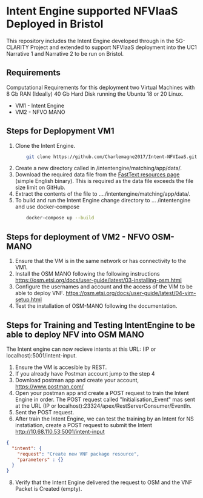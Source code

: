 # Intent Engine supported NFVIaaS Deployed in Bristol

This repository includes the Intent Engine developed through in the 5G-CLARITY Project and extended to support NFVIaaS deployment into the UC1 Narrative 1 and Narrative 2 to be run on Bristol. 

## Requirements

Computational Requirements for this deployment two Virtual Machines with 8 Gb RAN (Ideally) 40 Gb Hard Disk running the Ubuntu 18 or 20 Linux.
- VM1 - Intent Engine
- VM2 - NFVO MANO

## Steps for Deplopyment VM1
1. Clone the Intent Engine. 
    ``` Bash
        git clone https://github.com/Charlemagne2017/Intent-NFVIaaS.git
    ```
2. Create a new directory called in /intentengine/matching/app/data/.
3. Download the required data file from the [FastText resources page](https://dl.fbaipublicfiles.com/fasttext/vectors-wiki/wiki.simple.zip) (simple English binary). This is required as the data file exceeds the file size limit on GitHub.
4. Extract the contents of the file to ..../intentengine/matching/app/data/.
5. To build and run the Intent Engine change directory to ... /intentengine and use docker-compose
    ``` Bash 
        docker-compose up --build
    ```
## Steps for deployment of VM2 - NFVO OSM-MANO  
1. Ensure that the VM is in the same network or has connectivity to the VM1.
2. Install the OSM MANO following the following instructions https://osm.etsi.org/docs/user-guide/latest/03-installing-osm.html
3. Configure the usernames and account and the access of the VIM to be able to deploy VNF. https://osm.etsi.org/docs/user-guide/latest/04-vim-setup.html
4. Test the installation of OSM-MANO following the documentation.
## Steps for Training and Testing IntentEngine to be able to deploy NFV into OSM MANO
The Intent engine can now recieve intents at this URL: (IP or localhost):5001/intent-input.
1. Ensure the VM is accesible by REST.
2. If you already have Postman account jump to the step 4
3. Download postman app and create your account, https://www.postman.com/
4. Open your postman app and create a POST request to train the Intent Engine in order. The POST request called "Initialisation_Event" mas sent at the URL (IP or localhost):23324/apex/RestServerConsumer/EventIn.
6. Sent the POST request.
7. After train the Intent Engine, we can test the training by an Intent for NS instatiation, create a POST request to submit the Intent http://10.68.110.53:5001/intent-input 
```json
{
  "intent": {
    "request": "Create new VNF package resource",
    "parameters" : {}
  }
}
```
8. Verify that the Intent Engine delivered the request to OSM and the VNF Packet is Created (empty). 
